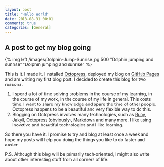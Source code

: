 ```yaml
---
layout: post
title: "Hello World"
date: 2013-08-31 00:01
comments: true
categories: [General] 
---
```


## A post to get my blog going

{% img left /images/Dolphin-Jump-Sunrise.jpg 500 "Dolphin jumping and sunrise" "Dolphin jumping and sunrise" %}

This is it. I made it. I installed [Octopress](http://octopress.org/), deployed my blog on [GitHub Pages](http://pages.github.com/) and am writing my first blog post. I decided to create this blog for two reasons:

1. I spend a lot of time solving problems in the course of my learning, in the course of my work, in the course of my life in general. This costs time. I want to share my knowledge and spare the time of other people. Octopress happens to be a beautiful and very flexible way to do this.
2. Blogging on Octopress involves many technologies, such as [Ruby](https://www.ruby-lang.org/en/), [Jakyll](http://jekyllrb.com/), [Octopress](http://octopress.org/) (obviously), [Markdown](http://daringfireball.net/projects/markdown/) and many more. I like using inovative and beautiful technologies and I like learning.

So there you have it. I promise to try and blog at least once a week and hope my posts will help you doing the things you like to do faster and easier.

P.S. Although this blog will be primarily tech-oriented, I might also write about other interesting stuff from all corners of life.